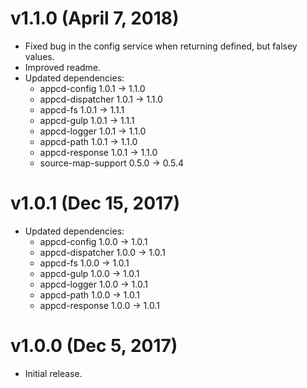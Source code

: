 # v1.1.0 (April 7, 2018)

 * Fixed bug in the config service when returning defined, but falsey values.
 * Improved readme.
 * Updated dependencies:
   - appcd-config 1.0.1 -> 1.1.0
   - appcd-dispatcher 1.0.1 -> 1.1.0
   - appcd-fs 1.0.1 -> 1.1.1
   - appcd-gulp 1.0.1 -> 1.1.1
   - appcd-logger 1.0.1 -> 1.1.0
   - appcd-path 1.0.1 -> 1.1.0
   - appcd-response 1.0.1 -> 1.1.0
   - source-map-support 0.5.0 -> 0.5.4

# v1.0.1 (Dec 15, 2017)

 * Updated dependencies:
   - appcd-config 1.0.0 -> 1.0.1
   - appcd-dispatcher 1.0.0 -> 1.0.1
   - appcd-fs 1.0.0 -> 1.0.1
   - appcd-gulp 1.0.0 -> 1.0.1
   - appcd-logger 1.0.0 -> 1.0.1
   - appcd-path 1.0.0 -> 1.0.1
   - appcd-response 1.0.0 -> 1.0.1

# v1.0.0 (Dec 5, 2017)

 - Initial release.
